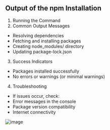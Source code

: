 
## Output of the npm Installation
1. Running the Command
2. Common Output Messages
  - Resolving dependencies
  - Fetching and installing packages
  - Creating node_modules/ directory
  - Updating package-lock.json
3. Success Indicators
  - Packages installed successfully
  - No errors or warnings (or minimal warnings)
4. Troubleshooting
  - If issues occur, check:
  - Error messages in the console
  - Package version compatibility
  - Internet connectivity

![image](https://github.com/user-attachments/assets/61d1bd0c-f578-4144-b2e3-4c83273300c5)
